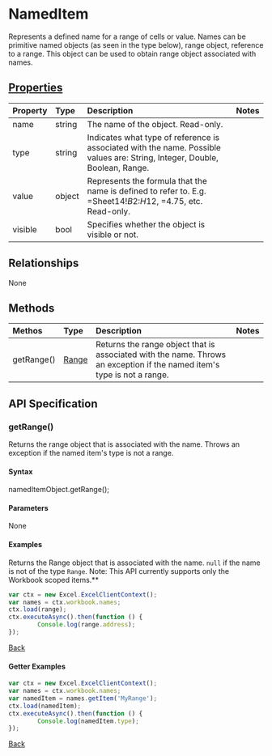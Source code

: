 # NamedItem

Represents a defined name for a range of cells or value. Names can be primitive named objects (as seen in the type below), range object, reference to a range. This object can be used to obtain range object associated with names.

## [Properties](#getter-examples)
| Property       | Type    |Description|Notes |
|:---------------|:--------|:----------|:-----|
|name|string|The name of the object. Read-only.||
|type|string|Indicates what type of reference is associated with the name. Possible values are: String, Integer, Double, Boolean, Range.||
|value|object|Represents the formula that the name is defined to refer to. E.g. =Sheet14!$B$2:$H$12, =4.75, etc. Read-only.||
|visible|bool|Specifies whether the object is visible or not.||

## Relationships
None

## Methods
| Methos           | Type    |Description|Notes |
|:---------------|:--------|:----------|:-----|
|getRange()|[Range](range.md)|Returns the range object that is associated with the name. Throws an exception if the named item's type is not a range.||

## API Specification

### getRange()
Returns the range object that is associated with the name. Throws an exception if the named item's type is not a range.

#### Syntax
namedItemObject.getRange();

#### Parameters
None

#### Examples

Returns the Range object that is associated with the name. `null` if the name is not of the type `Range`. Note: This API currently supports only the Workbook scoped items.**

```js
var ctx = new Excel.ExcelClientContext();
var names = ctx.workbook.names;
ctx.load(range);
ctx.executeAsync().then(function () {
		Console.log(range.address);
});
```


[Back](#methods)

#### Getter Examples

```js
var ctx = new Excel.ExcelClientContext();
var names = ctx.workbook.names;
var namedItem = names.getItem('MyRange');
ctx.load(namedItem);
ctx.executeAsync().then(function () {
		Console.log(namedItem.type);
});
```
[Back](#properties)
